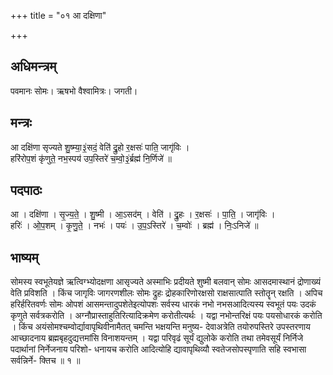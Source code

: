 +++
title = "०१ आ दक्षिणा"

+++
## अधिमन्त्रम्
पवमानः सोमः। ऋषभो वैश्वामित्रः। जगती।

## मन्त्रः
आ दक्षि॑णा सृज्यते शु॒ष्म्या॒३॒॑सदं॒ वेति॑ द्रु॒हो र॒क्षसः॑ पाति॒ जागृ॑विः ।  
हरि॑रोप॒शं कृ॑णुते॒ नभ॒स्पय॑ उप॒स्तिरे॑ च॒म्वो॒३॒॑र्ब्रह्म॑ नि॒र्णिजे॑ ॥

## पदपाठः
आ । दक्षि॑णा । सृ॒ज्य॒ते॒ । शु॒ष्मी । आ॒ऽसद॑म् । वेति॑ । द्रु॒हः । र॒क्षसः॑ । पा॒ति॒ । जागृ॑विः ।  
हरिः॑ । ओ॒प॒शम् । कृ॒णु॒ते॒ । नभः॑ । पयः॑ । उ॒प॒ऽस्तिरे॑ । च॒म्वोः॑ । ब्रह्म॑ । निः॒ऽनिजे॑ ॥

## भाष्यम्
सोमस्य स्वभूतेयज्ञे ऋत्विग्भ्योदक्षणा आसृज्यते अस्माभिः प्रदीयते शुष्मी बलवान् सोमः आसदमास्थानं द्रोणाख्यं वेति प्रविशति । किंच जागृविः जागरणशीलः सोमः द्रुहः द्रोहकारिणोरक्षसो राक्षसात्पाति स्तोतॄन् रक्षति । अपिच हरिर्हरितवर्णः सोमः ओपशं आसमन्तादुपशेतेइत्योपशः सर्वस्य धारकं नभो नभसआदित्यस्य स्वभूतं पयः उदकं कृणुते सर्वत्रकरोति । अग्नौप्रास्ताहुतिरित्यादिक्रमेण करोतीत्यर्थः । यद्वा नभोन्तरिक्षं पयः पयसोधारकं करोति । किंच अयंसोमश्चम्वोर्द्यावापृथिवीनामैतत् चमन्ति भक्षयन्ति मनुष्य- देवाअत्रेति तयोरुपस्तिरे उपस्तरणाय आच्छादनाय ब्रह्मबृहदुद्यत्तमांसि विनाशयन्तम् । यद्वा परिवृढं सूर्यं द्युलोके करोति तथा तमेवसूर्यं निर्निजे पदार्थानां निर्नेजनाय परिशो- धनायच करोति आदित्योहि द्यावापृथिव्यौ स्वतेजसोपस्पृणाति सहि स्वभासा सर्वन्निर्ने- क्तिच ॥ १ ॥